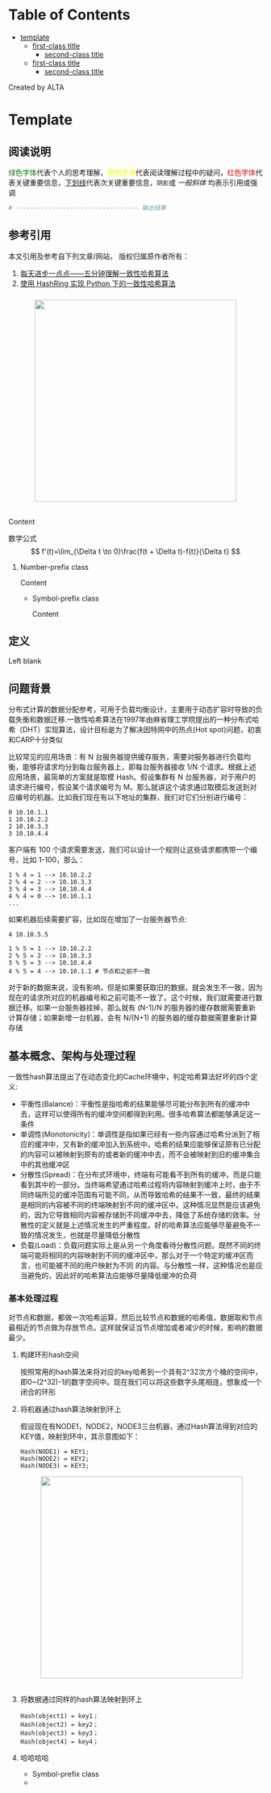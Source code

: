 
Table of Contents
=================

   * [template](#template)
      * [first-class title](#first-class-title)
         * [second-class title](#second-class-title)
      * [first-class title](#first-class-title-1)
         * [second-class title](#second-class-title-1)

Created by ALTA
# Template  
## 阅读说明  

<font color=#008000>绿色字体</font>代表个人的思考理解，<font color=Yellow>黄色字体</font>代表阅读理解过程中的疑问，<font color=Red>红色字体</font>代表关键重要信息，<u>下划线</u>代表次关键重要信息，`阴影`或 *一般斜体* 均表示引用或强调 

```python
# ---------------------------------- 输出结果
```

## 参考引用  

本文引用及参考自下列文章/网站， 版权归属原作者所有：

1. [每天进步一点点——五分钟理解一致性哈希算法](https://blog.csdn.net/cywosp/article/details/23397179/)  
2. [使用 HashRing 实现 Python 下的一致性哈希算法](https://www.dazhuanlan.com/2019/12/14/5df40e603b81a/)

### 

<div align="center"> <img src="https://blackholemedia.github.io/documents/statics/417bc315-4409-48c6-83e0-59e8d405429e.jpg" width="400px"> </div><br>

Content 

数学公式
$$
f'(t)=\lim_{\Delta t \to 0}\frac{f(t + \Delta t)-f(t)}{\Delta t}
$$

1. Number-prefix class  

   Content 

   - Symbol-prefix class 

     Content 

## 定义  

Left blank

## 问题背景  

分布式计算的数据分配参考，可用于负载均衡设计，主要用于动态扩容时导致的负载失衡和数据迁移.一致性哈希算法在1997年由麻省理工学院提出的一种分布式哈希（DHT）实现算法，设计目标是为了解决因特网中的热点(Hot spot)问题，初衷和CARP十分类似  

比较常见的应用场景：有 N 台服务器提供缓存服务，需要对服务器进行负载均衡，能够将请求均分到每台服务器上，即每台服务器接收 1/N 个请求。根据上述应用场景，最简单的方案就是取模 Hash。假设集群有 N 台服务器，对于用户的请求进行编号，假设某个请求编号为 M，那么就讲这个请求通过取模后发送到对应编号的机器。比如我们现在有以下地址的集群，我们对它们分别进行编号：

```shell
0 10.10.1.1
1 10.10.2.2
2 10.10.3.3
3 10.10.4.4
```

客户端有 100 个请求需要发送，我们可以设计一个规则让这些请求都携带一个编号，比如 1-100，那么：

```shell
1 % 4 = 1 --> 10.10.2.2
2 % 4 = 2 --> 10.10.3.3
3 % 4 = 3 --> 10.10.4.4
4 % 4 = 0 --> 10.10.1.1
...
```

如果机器后续需要扩容，比如现在增加了一台服务器节点:

```shell
4 10.10.5.5

1 % 5 = 1 --> 10.10.2.2
2 % 5 = 2 --> 10.10.3.3
3 % 5 = 3 --> 10.10.4.4
4 % 5 = 4 --> 10.10.1.1 # 节点和之前不一致
```

对于新的数据来说，没有影响，但是如果要获取旧的数据，就会发生不一致，因为现在的请求所对应的机器编号和之前可能不一致了。这个时候，我们就需要进行数据迁移。如果一台服务器挂掉，那么就有 (N-1)/N 的服务器的缓存数据需要重新计算存储；如果新增一台机器，会有 N/(N+1) 的服务器的缓存数据需要重新计算存储

## 基本概念、架构与处理过程  

一致性hash算法提出了在动态变化的Cache环境中，判定哈希算法好坏的四个定义: 

- 平衡性(Balance)：平衡性是指哈希的结果能够尽可能分布到所有的缓冲中去，这样可以使得所有的缓冲空间都得到利用。很多哈希算法都能够满足这一条件  
- 单调性(Monotonicity)：单调性是指如果已经有一些内容通过哈希分派到了相应的缓冲中，又有新的缓冲加入到系统中。哈希的结果应能够保证原有已分配的内容可以被映射到原有的或者新的缓冲中去，而不会被映射到旧的缓冲集合中的其他缓冲区  
- 分散性(Spread)：在分布式环境中，终端有可能看不到所有的缓冲，而是只能看到其中的一部分。当终端希望通过哈希过程将内容映射到缓冲上时，由于不同终端所见的缓冲范围有可能不同，从而导致哈希的结果不一致，最终的结果是相同的内容被不同的终端映射到不同的缓冲区中。这种情况显然是应该避免的，因为它导致相同内容被存储到不同缓冲中去，降低了系统存储的效率。分散性的定义就是上述情况发生的严重程度。好的哈希算法应能够尽量避免不一致的情况发生，也就是尽量降低分散性
- 负载(Load)：负载问题实际上是从另一个角度看待分散性问题。既然不同的终端可能将相同的内容映射到不同的缓冲区中，那么对于一个特定的缓冲区而言，也可能被不同的用户映射为不同 的内容。与分散性一样，这种情况也是应当避免的，因此好的哈希算法应能够尽量降低缓冲的负荷

### 基本处理过程  

对节点和数据，都做一次哈希运算，然后比较节点和数据的哈希值，数据取和节点最相近的节点做为存放节点。这样就保证当节点增加或者减少的时候，影响的数据最少。

1. 构建环形hash空间 
   
   按照常用的hash算法来将对应的key哈希到一个具有2^32次方个桶的空间中，即0~(2^32)-1的数字空间中。现在我们可以将这些数字头尾相连，想象成一个闭合的环形
   
2. 将机器通过hash算法映射到环上

   假设现在有NODE1，NODE2，NODE3三台机器，通过Hash算法得到对应的KEY值，映射到环中，其示意图如下：

   ```shell
   Hash(NODE1) = KEY1;
   Hash(NODE2) = KEY2;
   Hash(NODE3) = KEY3;
   ```

   <div align="center"> <img src="https://blackholemedia.github.io/documents/statics/consistent_hash.png" width="400px"> </div><br>

3. 将数据通过同样的hash算法映射到环上  

   ```
   Hash(object1) = key1；
   Hash(object2) = key2；
   Hash(object3) = key3；
   Hash(object4) = key4；
   ```

   

4. 哈哈哈哈

   - Symbol-prefix class
   - 
